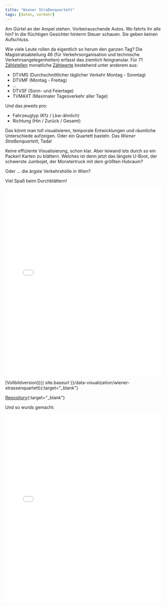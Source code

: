 ```yaml
---
title: "Wiener Straßenquartett"
tags: [daten, verkehr]
---
```


Am Gürtel an der Ampel stehen.
Vorbeirauschende Autos.
Wo fahrts ihr alle hin?
In die flüchtigen Gesichter hinterm Steuer schauen.
Sie geben keinen Aufschluss.

Wie viele Leute rollen da eigentlich so herum den ganzen Tag?
Die Magistratsabteilung 46 (für Verkehrsorganisation und technische Verkehrsangelegenheiten) erfasst das ziemlich feingranular.
Für 71 [Zählstellen](https://www.data.gv.at/katalog/dataset/3d66f423-def8-467e-af82-2fa98146b967) monatliche [Zählwerte](https://www.data.gv.at/katalog/dataset/4707e82a-154f-48b2-864c-89fffc6334e1) bestehend unter anderem aus:

- DTVMS (Durchschnittlicher täglicher Verkehr Montag - Sonntag)
- DTVMF (Montag - Freitag)
- ...
- DTVSF (Sonn- und Feiertage)
- TVMAXT (Maximaler Tagesverkehr aller Tage)

Und das jeweils pro:

- Fahrzeugtyp (Kfz / Lkw-ähnlich)
- Richtung (Hin / Zurück / Gesamt)

Das könnt man toll visualisieren, temporale Entwicklungen und räumliche Unterschiede aufzeigen.
Oder ein Quartett basteln.
Das _Wiener Straßenquartett_, Tada!

Keine effiziente Visualisierung, schon klar.
Aber leiwand ists durch so ein Packerl Karten zu blättern.
Welches ist denn jetzt das längste U-Boot, der schwerste Jumbojet, der Monstertruck mit dem größten Hubraum?

Oder ... die ärgste Verkehrshölle in Wien?

Viel Spaß beim Durchblättern!

<iframe src="{{ site.baseurl }}/data-visualization/wiener-strassenquartett" width="100%" height="600px" style="border:none;"></iframe>

[Vollbildversion]({{ site.baseurl }}/data-visualization/wiener-strassenquartett){:target="\_blank"}

[Repository](https://github.com/elias-gander/WienerStrassenquartett){:target="\_blank"}

Und so wurds gemacht:

<iframe src="{{ site.baseurl }}/data-visualization/wiener-strassenquartett/notebook.html" width="100%" height="600px" style="border:none;"></iframe>
